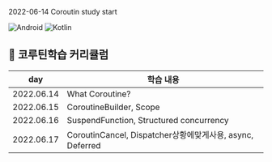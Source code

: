 2022-06-14
Coroutin study start

![Android](https://img.shields.io/badge/Android-3DDC84?style=for-the-badge&logo=android&logoColor=white)
![Kotlin](https://img.shields.io/badge/kotlin_Coroutin-%230095D5.svg?style=for-the-badge&logo=kotlin&logoColor=white) 
## 🍎 코루틴학습 커리큘럼

| day  |학습 내용|
| ------  |----------- |
| 2022.06.14  | What Coroutine? |
| 2022.06.15  | CoroutineBuilder, Scope|
| 2022.06.16  | SuspendFunction, Structured concurrency |
| 2022.06.17  | CoroutinCancel, Dispatcher상황에맞게사용, async, Deferred |
